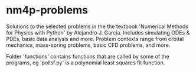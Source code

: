 # nm4p-problems
Solutions to the selected problems in the the textbook 'Numerical Methods for Physics with Python' by Alejandro J. Garcia. Includes simulating ODEs & PDEs, basic data analysis and more. Problem contexts range from orbital mechanics, mass-spring problems, basic CFD problems, and more.

Folder 'functions' contains functions that are called by some of the programs, eg 'pollsf.py' is a polynomial least squares fit function.
